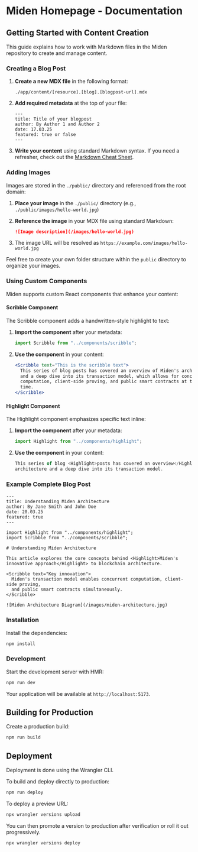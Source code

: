 # Miden Homepage - Documentation

## Getting Started with Content Creation

This guide explains how to work with Markdown files in the Miden repository to create and manage content.

### Creating a Blog Post

1. **Create a new MDX file** in the following format:

   ```
   ./app/content/[resource].[blog].[blogpost-url].mdx
   ```

2. **Add required metadata** at the top of your file:

   ```mdx
   ---
   title: Title of your blogpost
   author: By Author 1 and Author 2
   date: 17.03.25
   featured: true or false
   ---
   ```

3. **Write your content** using standard Markdown syntax. If you need a refresher, check out the [Markdown Cheat Sheet](https://www.markdownguide.org/cheat-sheet/).

### Adding Images

Images are stored in the `./public/` directory and referenced from the root domain:

1. **Place your image** in the `./public/` directory (e.g., `./public/images/hello-world.jpg`)

2. **Reference the image** in your MDX file using standard Markdown:

   ```markdown
   ![Image description](/images/hello-world.jpg)
   ```

3. The image URL will be resolved as `https://example.com/images/hello-world.jpg`

Feel free to create your own folder structure within the `public` directory to organize your images.

### Using Custom Components

Miden supports custom React components that enhance your content:

#### Scribble Component

The Scribble component adds a handwritten-style highlight to text:

1. **Import the component** after your metadata:

   ```jsx
   import Scribble from "../components/scribble";
   ```

2. **Use the component** in your content:
   ```jsx
   <Scribble text="This is the scribble text">
     This series of blog posts has covered an overview of Miden's architecture
     and a deep dive into its transaction model, which allows for concurrent
     computation, client-side proving, and public smart contracts at the same
     time.
   </Scribble>
   ```

#### Highlight Component

The Highlight component emphasizes specific text inline:

1. **Import the component** after your metadata:

   ```jsx
   import Highlight from "../components/highlight";
   ```

2. **Use the component** in your content:
   ```jsx
   This series of blog <Highlight>posts has covered an overview</Highlight> of Miden's
   architecture and a deep dive into its transaction model.
   ```

### Example Complete Blog Post

```mdx
---
title: Understanding Miden Architecture
author: By Jane Smith and John Doe
date: 20.03.25
featured: true
---

import Highlight from "../components/highlight";
import Scribble from "../components/scribble";

# Understanding Miden Architecture

This article explores the core concepts behind <Highlight>Miden's innovative approach</Highlight> to blockchain architecture.

<Scribble text="Key innovation">
  Miden's transaction model enables concurrent computation, client-side proving,
  and public smart contracts simultaneously.
</Scribble>

![Miden Architecture Diagram](/images/miden-architecture.jpg)
```

### Installation

Install the dependencies:

```bash
npm install
```

### Development

Start the development server with HMR:

```bash
npm run dev
```

Your application will be available at `http://localhost:5173`.

## Building for Production

Create a production build:

```bash
npm run build
```

## Deployment

Deployment is done using the Wrangler CLI.

To build and deploy directly to production:

```sh
npm run deploy
```

To deploy a preview URL:

```sh
npx wrangler versions upload
```

You can then promote a version to production after verification or roll it out progressively.

```sh
npx wrangler versions deploy
```
